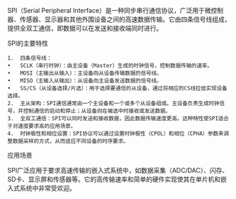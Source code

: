 SPI（Serial Peripheral Interface）是一种同步串行通信协议，广泛用于微控制器、传感器、显示器和其他外围设备之间的高速数据传输。它由四条信号线组成，提供全双工通信，即数据可以在发送和接收端同时进行。

SPI的主要特性

	1.	四条信号线：
	•	SCLK（串行时钟）：由主设备（Master）生成的时钟信号，控制数据传输的速率。
	•	MOSI（主输出从输入）：主设备向从设备传输数据的信号线。
	•	MISO（主输入从输出）：从设备向主设备发送数据的信号线。
	•	SS/CS（从设备选择/片选）：用于选择要通信的从设备，通过将相应的CS线拉低实现设备选择。
	2.	主从架构：SPI通信通常由一个主设备和一个或多个从设备组成。主设备负责生成时钟信号，并控制通信的启动和停止；从设备则在被选中时接收或发送数据。
	3.	全双工通信：SPI可以同时发送和接收数据，因此数据传输速度更高。这种特性使SPI适合于对速度要求高的应用场景。
	4.	时钟极性和相位设置：SPI协议可以通过设置时钟极性（CPOL）和相位（CPHA）参数来调整数据采样的方式，从而适应不同设备的时序要求。

应用场景

SPI广泛应用于要求高速传输的嵌入式系统中，如数据采集（ADC/DAC）、闪存、SD卡、显示屏和传感器等。它的高传输速率和简单的硬件实现使其在单片机和嵌入式系统中非常受欢迎。
